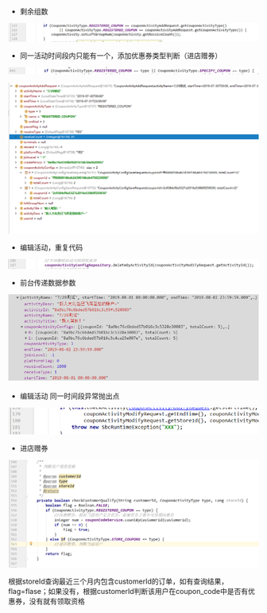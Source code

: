 ### 

* 剩余组数

![1564364855104](.\img\1564364855104.png)

* 同一活动时间段内只能有一个，添加优惠券类型判断（进店赠券）

![1564364964626](.\img\1564364964626.png)

![1564372388547](.\img/1564372388547.png)

* 编辑活动，重复代码

![1564380140330](.\img\1564380140330.png)

* 前台传递数据参数

![1564380745908](.\img\1564380745908.png)

* 编辑活动 同一时间段异常抛出点

![1564381086520](.\img\1564381086520.png)

* 进店赠券

![1564385818220](.\img\1564385818220.png)

根据storeId查询最近三个月内包含customerId的订单，如有查询结果，flag=flase；如果没有，根据customerId判断该用户在coupon_code中是否有优惠券，没有就有领取资格

